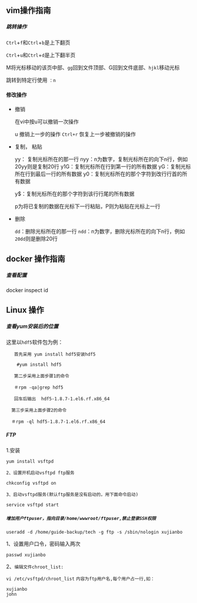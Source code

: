 ## vim操作指南

##### 跳转操作

`Ctrl`+`f`和`Ctrl`+`b`是上下翻页

`Ctrl`+`u`和`Ctrl`+`d`是上下翻半页

M将光标移动的该页中部、`gg`回到文件顶部、G回到文件底部、`hjkl`移动光标

跳转到特定行使用     `：n`

#### 修改操作

- 撤销

  在vi中按u可以撤销一次操作

  u   撤销上一步的操作
  `Ctrl+r` 恢复上一步被撤销的操作

- 复制， 粘贴

  yy： 复制光标所在的那一行 
  nyy：n为数字，复制光标所在的向下n行，例如20yy则是复制20行 
  y1G：复制光标所在行到第一行的所有数据 
  yG：复制光标所在行到最后一行的所有数据 
  y0：复制光标所在的那个字符到改行行首的所有数据 

  y$：复制光标所在的那个字符到该行行尾的所有数据  

  p为将已复制的数据在光标下一行粘贴，P则为粘贴在光标上一行 

- 删除

  `dd`：删除光标所在的那一行 
  `ndd`：n为数字，删除光标所在的向下n行，例如`20dd`则是删除20行

## docker 操作指南

##### 查看配置

docker inspect id

## Linux 操作

##### 查看yum安装后的位置	

这里以`hdf5`软件包为例：

```shell
   首先采用 yum install hdf5安装hdf5

    #yum install hdf5

   第二步采用上面步骤1的命令

   ＃rpm -qa|grep hdf5 

   回车后输出  hdf5-1.8.7-1.el6.rf.x86_64 

  第三步采用上面步骤2的命令

  ＃rpm -ql hdf5-1.8.7-1.el6.rf.x86_64
```

##### FTP

1.安装

`yum install vsftpd`

`2、设置开机启动vsftpd ftp服务`

`chkconfig vsftpd on`

`3、启动vsftpd服务(默认ftp服务是没有启动的，用下面命令启动)`

```shell
service vsftpd start
```

##### `增加用户ftpuser，指向目录/home/wwwroot/ftpuser,禁止登录SSH权限`

`useradd -d /home/guide-backup/tech -g ftp -s /sbin/nologin xujianbo`

1、设置用户口令，密码输入两次

```shell
passwd xujianbo
```

2、`编辑文件chroot_list:`

`vi /etc/vsftpd/chroot_list`
`内容为ftp用户名,每个用户占一行,如：`

```
xujianbo
john
```